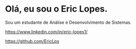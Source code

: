# Olá, eu sou o Eric Lopes. 

Sou um estudante de Análise e Desenvolvimento de Sistemas.

https://www.linkedin.com/in/eric-lopes1/

https://github.com/EricLps